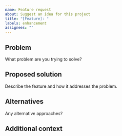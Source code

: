 ```yaml
---
name: Feature request
about: Suggest an idea for this project
title: "[Feature]: "
labels: enhancement
assignees: ""
---
```


## Problem
What problem are you trying to solve?

## Proposed solution
Describe the feature and how it addresses the problem.

## Alternatives
Any alternative approaches?

## Additional context

